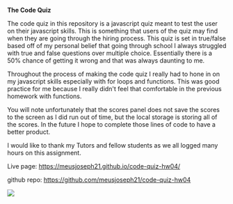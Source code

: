 <strong>The Code Quiz</strong>


The code quiz in this repository is a javascript quiz meant to test the user on their javascript skills. This is something that users of the quiz may find when they are going through the hiring process. This quiz is set in true/false based off of my personal belief that going through school I always struggled with true and false questions over multiple choice. Essentially there is a 50% chance of getting it wrong and that was always daunting to me.

Throughout the process of making the code quiz I really had to hone in on my javascript skills especially with for loops and functions. This was good practice for me because I really didn't feel that comfortable in the previous homework with functions. 

You will note unfortunately that the scores panel does not save the scores to the screen as I did run out of time, but the local storage is storing all of the scores. In the future I hope to complete those lines of code to have a better product.

I would like to thank my Tutors and fellow students as we all logged many hours on this assignment.

Live page: https://meusjoseph21.github.io/code-quiz-hw04/

github repo: https://github.com/meusjoseph21/code-quiz-hw04

<img src = "./images/screenshot.jpg">
